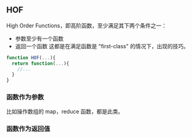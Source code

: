 ## HOF
High Order Functions，即高阶函数，至少满足其下两个条件之一：
- 参数至少有一个函数
- 返回一个函数
这都是在满足函数是 "first-class" 的情况下，出现的技巧。
```javascript
function HOF(...){
  return function(...){
    //...
  }
}
```

### 函数作为参数
比如操作数组的 map，reduce 函数，都是此类。


### 函数作为返回值
